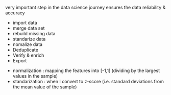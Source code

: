 

very important step in the data science journey 
ensures the data reliability & accuracy 

- import data
- merge data set
- rebuild missing data
- standarize data
- nomalize data 
- Deduplicate 
- Verify & enrich
- Export


* normalization : mapping the features into [-1,1] (dividing by the largest values in the sample)
* standarization : when I convert to z-score (i.e. standard deviations from the mean value of the sample)

